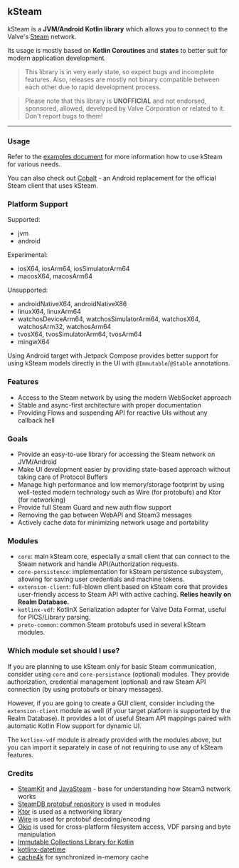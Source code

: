 kSteam
---

kSteam is a **JVM/Android Kotlin library** which allows you to connect to the Valve's [Steam](https://store.steampowered.com/) network.

Its usage is mostly based on **Kotlin Coroutines** and **states** to better suit for modern application development.

> This library is in very early state, so expect bugs and incomplete features. Also, releases are mostly not binary compatible between each other due to rapid development process.

> Please note that this library is **UNOFFICIAL** and not endorsed, sponsored, allowed, developed by Valve Corporation or related to it. Don't report bugs to them!
---

### Usage

Refer to the [examples document](README_Examples.md) for more information how to use kSteam for various needs.

You can also check out [Cobalt](https://github.com/iTaysonLab/Jetisteam/) - an Android replacement for the official Steam client that uses kSteam.

### Platform Support

Supported:
- jvm
- android

Experimental:
- iosX64, iosArm64, iosSimulatorArm64
- macosX64, macosArm64

Unsupported:
- androidNativeX64, androidNativeX86
- linuxX64, linuxArm64
- watchosDeviceArm64, watchosSimulatorArm64, watchosX64, watchosArm32, watchosArm64
- tvosX64, tvosSimulatorArm64, tvosArm64
- mingwX64

Using Android target with Jetpack Compose provides better support for using kSteam models directly in the UI with `@Immutable`/`@Stable` annotations.

### Features
- Access to the Steam network by using the modern WebSocket approach
- Stable and async-first architecture with proper documentation
- Providing Flows and suspending API for reactive UIs without any callback hell

### Goals
- Provide an easy-to-use library for accessing the Steam network on JVM/Android
- Make UI development easier by providing state-based approach without taking care of Protocol Buffers
- Manage high performance and low memory/storage footprint by using well-tested modern technology such as Wire (for protobufs) and Ktor (for networking)
- Provide full Steam Guard and new auth flow support
- Removing the gap between WebAPI and Steam3 messages
- Actively cache data for minimizing network usage and portability

### Modules
- `core`: main kSteam core, especially a small client that can connect to the Steam network and handle API/Authorization requests.
- `core-persistence`: implementation for kSteam persistence subsystem, allowing for saving user credentials and machine tokens.
- `extension-client`: full-blown client based on kSteam core that provides user-friendly access to Steam API with active caching. **Relies heavily on Realm Database.**
- `kotlinx-vdf`: KotlinX Serialization adapter for Valve Data Format, useful for PICS/Library parsing.
- `proto-common`: common Steam protobufs used in several kSteam modules.

### Which module set should I use?

If you are planning to use kSteam only for basic Steam communication, consider using `core` and `core-persistance` (optional) modules. They provide authorization, credential management (optional) and raw Steam API connection (by using protobufs or binary messages).

However, if you are going to create a GUI client, consider including the `extension-client` module as well (if your target platform is supported by the Realm Database). It provides a lot of useful Steam API mappings paired with automatic Kotlin Flow support for dynamic UI.

The `kotlinx-vdf` module is already provided with the modules above, but you can import it separately in case of not requiring to use any of kSteam features.

### Credits
- [SteamKit](https://github.com/SteamRE/SteamKit/) and [JavaSteam](https://github.com/Longi94/JavaSteam/) - base for understanding how Steam3 network works
- [SteamDB protobuf repository](https://github.com/SteamDatabase/Protobufs/) is used in modules
- [Ktor](https://github.com/ktorio/ktor) is used as a networking library
- [Wire](https://github.com/square/wire) is used for protobuf decoding/encoding
- [Okio](https://github.com/square/okio) is used for cross-platform filesystem access, VDF parsing and byte manipulation
- [Immutable Collections Library for Kotlin](https://github.com/Kotlin/kotlinx.collections.immutable)
- [kotlinx-datetime](https://github.com/Kotlin/kotlinx-datetime)
- [cache4k](https://github.com/ReactiveCircus/cache4k) for synchronized in-memory cache